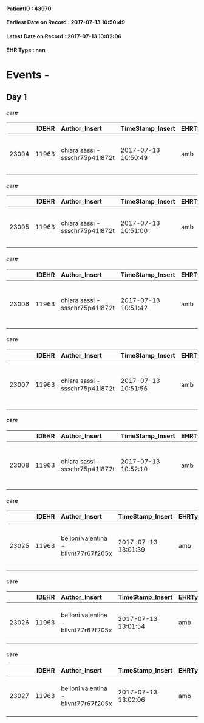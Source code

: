 
#### PatientID : 43970
#### Earliest Date on Record : 2017-07-13 10:50:49
#### Latest Date on Record : 2017-07-13 13:02:06
#### EHR Type : nan

# Events - 

## Day 1

#### care
|       |   IDEHR | Author_Insert                   | TimeStamp_Insert    | EHRType   |   PatientID |   IDGESTIONE_AUSILI |   opt_annulla_consegna | dt_Ric_consegna     | opt_ausilio                                     |
|------:|--------:|:--------------------------------|:--------------------|:----------|------------:|--------------------:|-----------------------:|:--------------------|:------------------------------------------------|
| 23004 |   11963 | chiara sassi - ssschr75p41l872t | 2017-07-13 10:50:49 | amb       |       43970 |               22977 |                      0 | 2017-07-13 00:00:00 | electronic articulated bed with side rails # 14 |

#### care
|       |   IDEHR | Author_Insert                   | TimeStamp_Insert    | EHRType   |   PatientID |   IDGESTIONE_AUSILI |   opt_annulla_consegna | dt_Ric_consegna     | opt_ausilio                             |
|------:|--------:|:--------------------------------|:--------------------|:----------|------------:|--------------------:|-----------------------:|:--------------------|:----------------------------------------|
| 23005 |   11963 | chiara sassi - ssschr75p41l872t | 2017-07-13 10:51:00 | amb       |       43970 |               22978 |                      0 | 2017-07-13 00:00:00 | antid air mattress with compressor # 16 |

#### care
|       |   IDEHR | Author_Insert                   | TimeStamp_Insert    | EHRType   |   PatientID |   IDGESTIONE_AUSILI |   opt_annulla_consegna | ds_note_x                                       | dt_Ric_consegna     | opt_ausilio                             |
|------:|--------:|:--------------------------------|:--------------------|:----------|------------:|--------------------:|-----------------------:|:------------------------------------------------|:--------------------|:----------------------------------------|
| 23006 |   11963 | chiara sassi - ssschr75p41l872t | 2017-07-13 10:51:42 | amb       |       43970 |               22979 |                      0 | x delivery contact her daughter at 339 3346386. | 2017-07-13 00:00:00 | antid air mattress with compressor # 16 |

#### care
|       |   IDEHR | Author_Insert                   | TimeStamp_Insert    | EHRType   |   PatientID |   IDGESTIONE_AUSILI |   opt_annulla_consegna | ds_note_x                                       | dt_Ric_consegna     | opt_ausilio                                     |
|------:|--------:|:--------------------------------|:--------------------|:----------|------------:|--------------------:|-----------------------:|:------------------------------------------------|:--------------------|:------------------------------------------------|
| 23007 |   11963 | chiara sassi - ssschr75p41l872t | 2017-07-13 10:51:56 | amb       |       43970 |               22980 |                      0 | x delivery contact her daughter at 339 3346386. | 2017-07-13 00:00:00 | electronic articulated bed with side rails # 14 |

#### care
|       |   IDEHR | Author_Insert                   | TimeStamp_Insert    | EHRType   |   PatientID |   IDGESTIONE_AUSILI |   opt_annulla_consegna | ds_note_x                                       | dt_Ric_consegna     | opt_ausilio                         |
|------:|--------:|:--------------------------------|:--------------------|:----------|------------:|--------------------:|-----------------------:|:------------------------------------------------|:--------------------|:------------------------------------|
| 23008 |   11963 | chiara sassi - ssschr75p41l872t | 2017-07-13 10:52:10 | amb       |       43970 |               22981 |                      0 | x delivery contact her daughter at 339 3346386. | 2017-07-13 00:00:00 | handles for getting out of bed # 15 |

#### care
|       |   IDEHR | Author_Insert                        | TimeStamp_Insert    | EHRType   |   PatientID |   IDGESTIONE_AUSILI |   ds_ncons |   opt_annulla_consegna | ds_note_x                                       | dt_Ric_consegna     | dt_ric_cons_forn    | opt_ausilio                         |
|------:|--------:|:-------------------------------------|:--------------------|:----------|------------:|--------------------:|-----------:|-----------------------:|:------------------------------------------------|:--------------------|:--------------------|:------------------------------------|
| 23025 |   11963 | belloni valentina - bllvnt77r67f205x | 2017-07-13 13:01:39 | amb       |       43970 |               22998 |      30932 |                      0 | x delivery contact her daughter at 339 3346386. | 2017-07-13 00:00:00 | 2017-07-13 00:00:00 | handles for getting out of bed # 15 |

#### care
|       |   IDEHR | Author_Insert                        | TimeStamp_Insert    | EHRType   |   PatientID |   IDGESTIONE_AUSILI |   ds_ncons |   opt_annulla_consegna | dt_Ric_consegna     | dt_ric_cons_forn    | opt_ausilio                             |
|------:|--------:|:-------------------------------------|:--------------------|:----------|------------:|--------------------:|-----------:|-----------------------:|:--------------------|:--------------------|:----------------------------------------|
| 23026 |   11963 | belloni valentina - bllvnt77r67f205x | 2017-07-13 13:01:54 | amb       |       43970 |               22999 |      30932 |                      0 | 2017-07-13 00:00:00 | 2017-07-13 00:00:00 | antid air mattress with compressor # 16 |

#### care
|       |   IDEHR | Author_Insert                        | TimeStamp_Insert    | EHRType   |   PatientID |   IDGESTIONE_AUSILI |   ds_ncons |   opt_annulla_consegna | dt_Ric_consegna     | dt_ric_cons_forn    | opt_ausilio                                     |
|------:|--------:|:-------------------------------------|:--------------------|:----------|------------:|--------------------:|-----------:|-----------------------:|:--------------------|:--------------------|:------------------------------------------------|
| 23027 |   11963 | belloni valentina - bllvnt77r67f205x | 2017-07-13 13:02:06 | amb       |       43970 |               23000 |      30932 |                      0 | 2017-07-13 00:00:00 | 2017-07-13 00:00:00 | electronic articulated bed with side rails # 14 |



